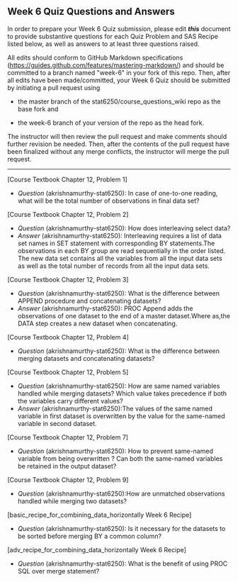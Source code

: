 ## Week 6 Quiz Questions and Answers

In order to prepare your Week 6 Quiz submission, please edit ***this*** document to provide substantive questions for each Quiz Problem and SAS Recipe listed below, as well as answers to at least three questions raised.

All edits should conform to GitHub Markdown specifications (https://guides.github.com/features/mastering-markdown/) and should be committed to a branch named "week-6" in your fork of this repo. Then, after all edits have been made/committed, your Week 6 Quiz should be submitted by initiating a pull request using

- the master branch of the stat6250/course_questions_wiki repo as the base fork and

- the week-6 branch of your version of the repo as the head fork.

The instructor will then review the pull request and make comments should further revision be needed. Then, after the contents of the pull request have been finalized without any merge conflicts, the instructor will merge the pull request.

********************************************************************************



[Course Textbook Chapter 12, Problem 1]
- *Question* (akrishnamurthy-stat6250): In case of one-to-one reading, what will be the total number of observations in final data set?



[Course Textbook Chapter 12, Problem 2]
- *Question* (akrishnamurthy-stat6250): How does interleaving select data?
- *Answer* (akrishnamurthy-stat6250): Interleaving requires a list of data set names in SET statement with corresponding BY statements.The observations in each BY group are read sequentially in the order listed. The new data set contains all the variables from all the input data sets as well as the total number of records from all the input data sets.



[Course Textbook Chapter 12, Problem 3]
- *Question* (akrishnamurthy-stat6250): What is the difference between APPEND procedure and concatenating datasets?
- *Answer* (akrishnamurthy-stat6250): PROC Append adds the observations of one dataset to the end of a master dataset.Where as,the DATA step creates a new dataset when concatenating.



[Course Textbook Chapter 12, Problem 4]
- *Question* (akrishnamurthy-stat6250): What is the difference between merging datasets and concatenating datasets?



[Course Textbook Chapter 12, Problem 5]
- *Question* (akrishnamurthy-stat6250): How are same named variables handled while merging datasets? Which value takes precedence if both the variables carry different values?
- *Answer* (akrishnamurthy-stat6250):The values of the same named variable in first dataset is overwritten by the value for the same-named variable in second dataset.



[Course Textbook Chapter 12, Problem 7]
- *Question* (akrishnamurthy-stat6250): How to prevent same-named variable from being overwritten ? Can both the same-named variables be retained in the output dataset?



[Course Textbook Chapter 12, Problem 9]
- *Question* (akrishnamurthy-stat6250):How are unmatched observations handled while merging two datasets?



[basic_recipe_for_combining_data_horizontally Week 6 Recipe]
- *Question* (akrishnamurthy-stat6250): Is it necessary for the datasets to be sorted before merging BY a common column?



[adv_recipe_for_combining_data_horizontally Week 6 Recipe]
- *Question* (akrishnamurthy-stat6250): What is the benefit of using PROC SQL over merge statement?


